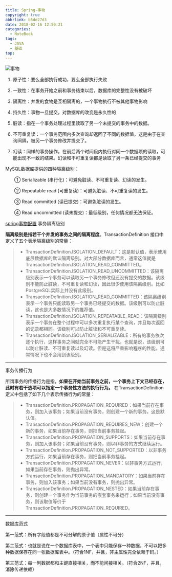 ```yaml
---
title: Spring-事物
copyright: true
abbrlink: b5de27d3
date: 2018-02-16 12:50:21
categories:
  - NoteBook
tags:
  - JAVA
  - 基础
top:
---
```


![事物](shiwu.png)
<!-- more -->
1. 原子性：要么全部执行成功，要么全部执行失败
2. 一致性：在事务开始之前和事务结束以后，数据库的完整性没有被破坏
3. 隔离性：并发的食物是互相隔离的，一个事物执行不被其他事物影响
4. 持久性：事物一旦提交，对数据库的改变是永久性的

1. 脏读：指在一个事务处理过程里读取了另一个未提交的事务中的数据。
2. 不可重复读：一个事务范围内多次查询却返回了不同的数据值，这是由于在查询间隔，被另一个事务修改并提交了。
3. 幻读：同样的事务操作，在前后两个时间段内执行对同一个数据项的读取，可能出现不一致的结果。幻读和不可重复读都是读取了另一条已经提交的事务

MySQL数据库提供的四种隔离级别：

　　① Serializable (串行化)：可避免脏读、不可重复读、幻读的发生。

　　② Repeatable read (可重复读)：可避免脏读、不可重复读的发生。

　　③ Read committed (读已提交)：可避免脏读的发生。

　　④ Read uncommitted (读未提交)：最低级别，任何情况都无法保证。

[spring事物配置](https://blog.csdn.net/bao19901210/article/details/41724355)
事务隔离级别

**隔离级别是指若干个并发的事务之间的隔离程度**。TransactionDefinition 接口中定义了五个表示隔离级别的常量：

> - TransactionDefinition.ISOLATION_DEFAULT：这是默认值，表示使用底层数据库的默认隔离级别。对大部分数据库而言，通常这值就是TransactionDefinition.ISOLATION_READ_COMMITTED。
> - TransactionDefinition.ISOLATION_READ_UNCOMMITTED：该隔离级别表示一个事务可以读取另一个事务修改但还没有提交的数据。该级别不能防止脏读，不可重复读和幻读，因此很少使用该隔离级别。比如PostgreSQL实际上并没有此级别。
> - TransactionDefinition.ISOLATION_READ_COMMITTED：该隔离级别表示一个事务只能读取另一个事务已经提交的数据。该级别可以防止脏读，这也是大多数情况下的推荐值。
> - TransactionDefinition.ISOLATION_REPEATABLE_READ：该隔离级别表示一个事务在整个过程中可以多次重复执行某个查询，并且每次返回的记录都相同。该级别可以防止脏读和不可重复读。
> - TransactionDefinition.ISOLATION_SERIALIZABLE：所有的事务依次逐个执行，这样事务之间就完全不可能产生干扰，也就是说，该级别可以防止脏读、不可重复读以及幻读。但是这将严重影响程序的性能。通常情况下也不会用到该级别。
--------------------- 
事务传播行为

所谓事务的传播行为是指，**如果在开始当前事务之前，一个事务上下文已经存在，此时有若干选项可以指定一个事务性方法的执行行为。** 在TransactionDefinition定义中包括了如下几个表示传播行为的常量：

> - TransactionDefinition.PROPAGATION_REQUIRED：如果当前存在事务，则加入该事务；如果当前没有事务，则创建一个新的事务。这是默认值。
> - TransactionDefinition.PROPAGATION_REQUIRES_NEW：创建一个新的事务，如果当前存在事务，则把当前事务挂起。
> - TransactionDefinition.PROPAGATION_SUPPORTS：如果当前存在事务，则加入该事务；如果当前没有事务，则以非事务的方式继续运行。
> - TransactionDefinition.PROPAGATION_NOT_SUPPORTED：以非事务方式运行，如果当前存在事务，则把当前事务挂起。
> - TransactionDefinition.PROPAGATION_NEVER：以非事务方式运行，如果当前存在事务，则抛出异常。
> - TransactionDefinition.PROPAGATION_MANDATORY：如果当前存在事务，则加入该事务；如果当前没有事务，则抛出异常。
> - TransactionDefinition.PROPAGATION_NESTED：如果当前存在事务，则创建一个事务作为当前事务的嵌套事务来运行；如果当前没有事务，则该取值等价于TransactionDefinition.PROPAGATION_REQUIRED。
--------------------- 


数据库范式

第一范式：所有字段值都是不可分解的原子值（属性不可分）
 
第二范式：也就是说在一个数据库表中，一个表中只能保存一种数据，不可以把多种数据保存在同一张数据库表中。（符合1NF，并且，非主属性完全依赖于码。）

第三范式：每一列数据都和主键直接相关，而不能间接相关。（符合2NF，并且，消除传递依赖）

